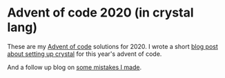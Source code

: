 # Advent of code 2020 (in crystal lang)

These are my [Advent of code](https://adventofcode.com/2020) solutions for 2020. I wrote a short [blog post about setting up crystal](https://blog.meadsteve.dev/programming/2020/11/22/advent-of-crystal/) for this year's advent of code.

And a follow up blog on [some mistakes I made](https://blog.meadsteve.dev/programming/2020/12/07/advent-of-mistakes/).
